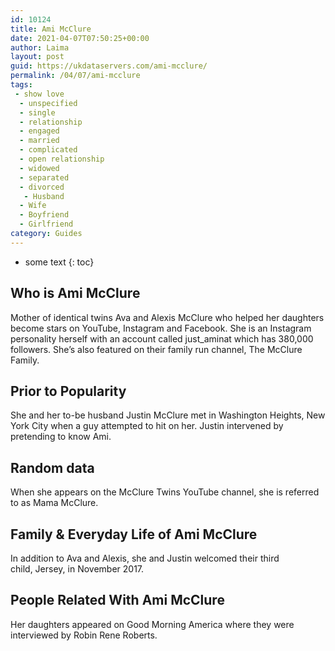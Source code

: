 ```yaml
---
id: 10124
title: Ami McClure
date: 2021-04-07T07:50:25+00:00
author: Laima
layout: post
guid: https://ukdataservers.com/ami-mcclure/
permalink: /04/07/ami-mcclure
tags:
 - show love
  - unspecified
  - single
  - relationship
  - engaged
  - married
  - complicated
  - open relationship
  - widowed
  - separated
  - divorced
   - Husband
  - Wife
  - Boyfriend
  - Girlfriend
category: Guides
---
```


* some text
{: toc}


## Who is Ami McClure
                  
                  
                  
Mother of identical twins Ava and Alexis McClure who helped her daughters become stars on YouTube, Instagram and Facebook. She is an Instagram personality herself with an account called just_aminat which has 380,000 followers. She&#8217;s also featured on their family run channel, The McClure Family.
                  
              
            
              
            
                
                
                
## Prior to Popularity
                  
                  
                  
She and her to-be husband Justin McClure met in Washington Heights, New York City when a guy attempted to hit on her. Justin intervened by pretending to know Ami. 
                  
              
            
              
            
                
                
                
## Random data
                  
                  
                  
When she appears on the McClure Twins YouTube channel, she is referred to as Mama McClure.
                  
              
            
              
            
                
                
                
## Family & Everyday Life of Ami McClure
                  
                  
                  
In addition to Ava and Alexis, she and Justin welcomed their third child, Jersey, in November 2017. 
                  
              
            
              
            
                
                
                
## People Related With Ami McClure
                  
                  
                  
Her daughters appeared on Good Morning America where they were interviewed by Robin Rene Roberts.
                  
              
            
              
            
                
              
            
              
              
            
            
              
            
          
          
          